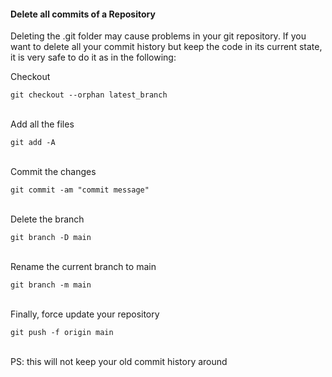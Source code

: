 #### Delete all commits of a Repository

Deleting the .git folder may cause problems in your git repository. If you want to delete all your commit history but keep the code in its current state, it is very safe to do it as in the following:

Checkout

```git checkout --orphan latest_branch```
<br><br>

Add all the files

```git add -A```
<br><br>

Commit the changes

```git commit -am "commit message"```
<br><br>

Delete the branch

```git branch -D main```
<br><br>

Rename the current branch to main

```git branch -m main```
<br><br>

Finally, force update your repository

```git push -f origin main```
<br><br>

PS: this will not keep your old commit history around
